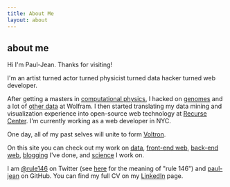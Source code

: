 ```yaml
---
title: About Me
layout: about
---
```


## about me

Hi I'm Paul-Jean. Thanks for visiting!

I'm an artist turned actor turned physicist turned data hacker turned web developer.

After getting a masters in [computational physics](science/), I hacked on
[genomes](data/wolfram-alpha-genomics.html) and a lot of [other data](data/) at Wolfram.
I then started translating my data mining and visualization experience into
open-source web technology at [Recurse Center](talks/). I'm currently working as a web
developer in NYC.

One day, all of my past selves will unite to form [Voltron](https://www.youtube.com/watch?v=tZZv5Z2Iz_s).

On this site you can check out my work on [data](data/), [front-end web](frontend/),
[back-end web](backend/), [blogging](blog/) I've done, and [science](science/) I work on.

I am [@rule146](https://twitter.com/rule146) on Twitter
(see [here](science/rule-146.html) for the meaning of "rule 146") and
[paul-jean](https://github.com/paul-jean) on GitHub. You can find my full CV on my
[LinkedIn](https://www.linkedin.com/in/pauljeanletourneau) page.

